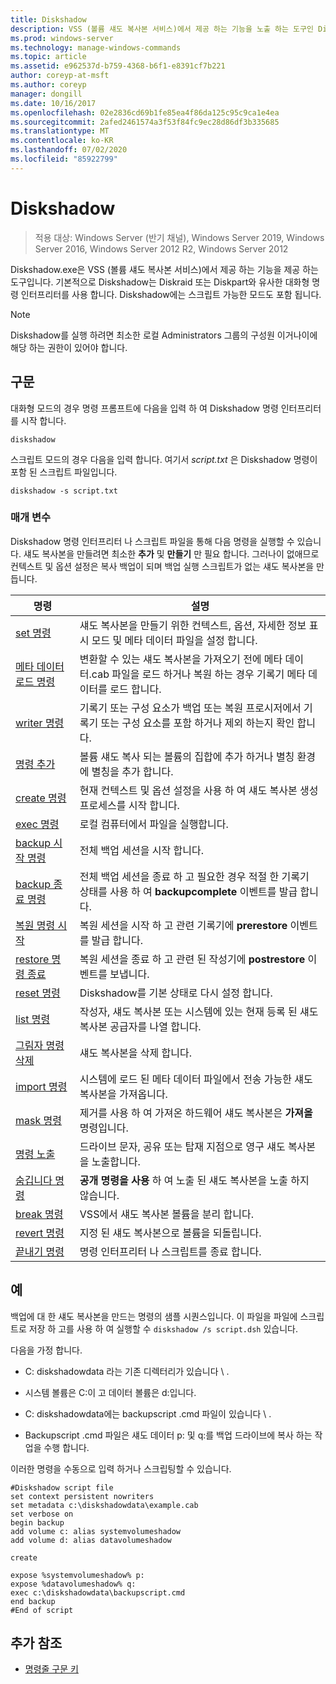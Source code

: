 ```yaml
---
title: Diskshadow
description: VSS (볼륨 섀도 복사본 서비스)에서 제공 하는 기능을 노출 하는 도구인 Diskshadow 명령에 대 한 참조 문서입니다.
ms.prod: windows-server
ms.technology: manage-windows-commands
ms.topic: article
ms.assetid: e962537d-b759-4368-b6f1-e8391cf7b221
author: coreyp-at-msft
ms.author: coreyp
manager: dongill
ms.date: 10/16/2017
ms.openlocfilehash: 02e2836cd69b1fe85ea4f86da125c95c9ca1e4ea
ms.sourcegitcommit: 2afed2461574a3f53f84fc9ec28d86df3b335685
ms.translationtype: MT
ms.contentlocale: ko-KR
ms.lasthandoff: 07/02/2020
ms.locfileid: "85922799"
---
```

# <a name="diskshadow"></a>Diskshadow

> 적용 대상: Windows Server (반기 채널), Windows Server 2019, Windows Server 2016, Windows Server 2012 R2, Windows Server 2012

Diskshadow.exe은 VSS (볼륨 섀도 복사본 서비스)에서 제공 하는 기능을 제공 하는 도구입니다. 기본적으로 Diskshadow는 Diskraid 또는 Diskpart와 유사한 대화형 명령 인터프리터를 사용 합니다. Diskshadow에는 스크립트 가능한 모드도 포함 됩니다.

> [!NOTE]
> Diskshadow를 실행 하려면 최소한 로컬 Administrators 그룹의 구성원 이거나이에 해당 하는 권한이 있어야 합니다.

## <a name="syntax"></a>구문

대화형 모드의 경우 명령 프롬프트에 다음을 입력 하 여 Diskshadow 명령 인터프리터를 시작 합니다.

```
diskshadow
```

스크립트 모드의 경우 다음을 입력 합니다. 여기서 *script.txt* 은 Diskshadow 명령이 포함 된 스크립트 파일입니다.

```
diskshadow -s script.txt
```

### <a name="parameters"></a>매개 변수

Diskshadow 명령 인터프리터 나 스크립트 파일을 통해 다음 명령을 실행할 수 있습니다. 섀도 복사본을 만들려면 최소한 **추가** 및 **만들기** 만 필요 합니다. 그러나이 없애므로 컨텍스트 및 옵션 설정은 복사 백업이 되며 백업 실행 스크립트가 없는 섀도 복사본을 만듭니다.

| 명령 | 설명 |
| --------- | ----------- |
| [set 명령](set_2.md) | 섀도 복사본을 만들기 위한 컨텍스트, 옵션, 자세한 정보 표시 모드 및 메타 데이터 파일을 설정 합니다. |
| [메타 데이터 로드 명령](load-metadata.md) | 변환할 수 있는 섀도 복사본을 가져오기 전에 메타 데이터.cab 파일을 로드 하거나 복원 하는 경우 기록기 메타 데이터를 로드 합니다. |
| [writer 명령](writer.md) | 기록기 또는 구성 요소가 백업 또는 복원 프로시저에서 기록기 또는 구성 요소를 포함 하거나 제외 하는지 확인 합니다. |
| [명령 추가](add.md) | 볼륨 섀도 복사 되는 볼륨의 집합에 추가 하거나 별칭 환경에 별칭을 추가 합니다. |
| [create 명령](create.md) | 현재 컨텍스트 및 옵션 설정을 사용 하 여 섀도 복사본 생성 프로세스를 시작 합니다. |
| [exec 명령](exec.md) | 로컬 컴퓨터에서 파일을 실행합니다. |
| [backup 시작 명령](begin-backup.md) | 전체 백업 세션을 시작 합니다. |
| [backup 종료 명령](end-backup.md) | 전체 백업 세션을 종료 하 고 필요한 경우 적절 한 기록기 상태를 사용 하 여 **backupcomplete** 이벤트를 발급 합니다. |
| [복원 명령 시작](begin-restore.md) | 복원 세션을 시작 하 고 관련 기록기에 **prerestore** 이벤트를 발급 합니다. |
| [restore 명령 종료](end-restore.md) | 복원 세션을 종료 하 고 관련 된 작성기에 **postrestore** 이벤트를 보냅니다. |
| [reset 명령](reset.md) | Diskshadow를 기본 상태로 다시 설정 합니다. |
| [list 명령](list.md) | 작성자, 섀도 복사본 또는 시스템에 있는 현재 등록 된 섀도 복사본 공급자를 나열 합니다. |
| [그림자 명령 삭제](delete-shadows.md) | 섀도 복사본을 삭제 합니다. |
| [import 명령](import.md) | 시스템에 로드 된 메타 데이터 파일에서 전송 가능한 섀도 복사본을 가져옵니다. |
| [mask 명령](mask.md) | 제거를 사용 하 여 가져온 하드웨어 섀도 복사본은 **가져올** 명령입니다. |
| [명령 노출](expose.md) | 드라이브 문자, 공유 또는 탑재 지점으로 영구 섀도 복사본을 노출합니다. |
| [숨깁니다 명령](unexpose.md) | **공개 명령을 사용** 하 여 노출 된 섀도 복사본을 노출 하지 않습니다. |
| [break 명령](break_2.md) | VSS에서 섀도 복사본 볼륨을 분리 합니다. |
| [revert 명령](revert.md) | 지정 된 섀도 복사본으로 볼륨을 되돌립니다. |
| [끝내기 명령](exit.md) | 명령 인터프리터 나 스크립트를 종료 합니다. |

## <a name="examples"></a>예

백업에 대 한 섀도 복사본을 만드는 명령의 샘플 시퀀스입니다. 이 파일을 파일에 스크립트로 저장 하 고를 사용 하 여 실행할 수 `diskshadow /s script.dsh` 있습니다.

다음을 가정 합니다.

- C: diskshadowdata 라는 기존 디렉터리가 있습니다 \\ .

- 시스템 볼륨은 C:이 고 데이터 볼륨은 d:입니다.

- C: diskshadowdata에는 backupscript .cmd 파일이 있습니다 \\ .

- Backupscript .cmd 파일은 섀도 데이터 p: 및 q:를 백업 드라이브에 복사 하는 작업을 수행 합니다.

이러한 명령을 수동으로 입력 하거나 스크립팅할 수 있습니다.

```
#Diskshadow script file
set context persistent nowriters
set metadata c:\diskshadowdata\example.cab
set verbose on
begin backup
add volume c: alias systemvolumeshadow
add volume d: alias datavolumeshadow

create

expose %systemvolumeshadow% p:
expose %datavolumeshadow% q:
exec c:\diskshadowdata\backupscript.cmd
end backup
#End of script
```

## <a name="additional-references"></a>추가 참조

- [명령줄 구문 키](command-line-syntax-key.md)
